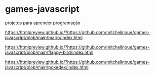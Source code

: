 # games-javascript
projetos para aprender programação

https://htmlpreview.github.io/?https://github.com/mitchelinoue/games-javascript/blob/main/mario/index.html



https://htmlpreview.github.io/?https://github.com/mitchelinoue/games-javascript/blob/main/flappy-bird/index.html



https://htmlpreview.github.io/?https://github.com/mitchelinoue/games-javascript/blob/main/pokedex/index.html
